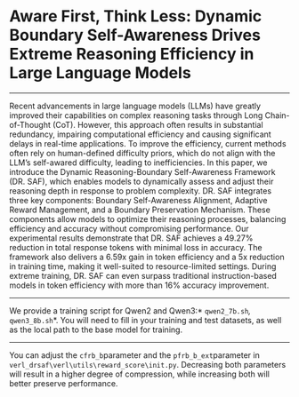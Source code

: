 # Aware First, Think Less: Dynamic Boundary Self-Awareness Drives Extreme Reasoning Efficiency in Large Language Models

---

Recent advancements in large language models (LLMs) have greatly improved their capabilities on complex reasoning tasks through Long Chain-of-Thought (CoT). However, this approach often results in substantial redundancy, impairing computational efficiency and causing significant delays in real-time applications. To improve the efficiency, current methods often rely on human-defined difficulty priors, which do not align with the LLM’s self-awared difficulty, leading to inefficiencies. In this paper, we introduce the Dynamic Reasoning-Boundary Self-Awareness Framework (DR. SAF), which enables models to dynamically assess and adjust their reasoning depth in response to problem complexity. DR. SAF integrates three key components: Boundary Self-Awareness Alignment, Adaptive Reward Management, and a Boundary Preservation Mechanism. These components allow models to optimize their reasoning processes, balancing efficiency and accuracy without compromising performance. Our experimental results demonstrate that DR. SAF achieves a 49.27% reduction in total response tokens with minimal loss in accuracy. The framework also delivers a 6.59x gain in token efficiency and a 5x reduction in training time, making it well-suited to resource-limited settings. During extreme training, DR. SAF can even surpass traditional instruction-based models in token efficiency with more than 16% accuracy improvement.

---

We provide a training script for Qwen2 and Qwen3:* `qwen2_7b.sh`*,* `qwen3_8b.sh`*. You will need to fill in your training and test datasets, as well as the local path to the base model for training. 

---

You can adjust the `cfrb_b`parameter and the `pfrb_b_ext`parameter in `verl_drsaf\verl\utils\reward_score\init.py`. Decreasing both parameters will result in a higher degree of compression, while increasing both will better preserve performance.
